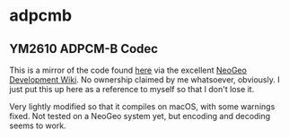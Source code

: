 # adpcmb

## YM2610 ADPCM-B Codec

This is a mirror of the code found [here](http://www.smspower.org/forums/11965-VGMLoggingWithOtherEmulators?start=200#66597) via the excellent [NeoGeo Development Wiki](https://wiki.neogeodev.org/index.php?title=Development_tools). No ownership claimed by me whatsoever, obviously. I just put this up here as a reference to myself so that I don't lose it.

Very lightly modified so that it compiles on macOS, with some warnings fixed. Not tested on a NeoGeo system yet, but encoding and decoding seems to work.
